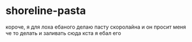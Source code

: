 # shoreline-pasta
короче, я для лоха ебаного делаю пасту скоролайна и он просит меня че то делать и заливать сюда кста я ебал его

